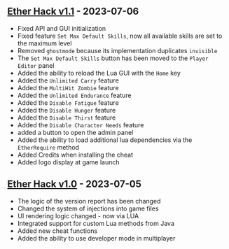 ## [Ether Hack v1.1](https://github.com/Quzile/Project-Zomboid-EtherHack/releases/tag/EtherHack-1.1) - 2023-07-06

- Fixed API and GUI initialization
- Fixed feature `Set Max Default Skills`, now all available skills are set to the maximum level
- Removed `ghostmode` because its implementation duplicates `invisible`
- The `Set Max Default Skills` button has been moved to the `Player Editor` panel
- Added the ability to reload the Lua GUI with the `Home` key
- Added the `Unlimited Carry` feature
- Added the `MultiHit Zombie` feature
- Added the `Unlimited Endurance` feature
- Added the `Disable Fatigue` feature
- Added the `Disable Hunger` feature
- Added the `Disable Thirst` feature
- Added the `Disable Character Needs` feature
- added a button to open the admin panel
- Added the ability to load additional lua dependencies via the `EtherRequire` method
- Added Credits when installing the cheat
- Added logo display at game launch

## [Ether Hack v1.0](https://github.com/Quzile/Project-Zomboid-EtherHack/releases/tag/EtherHack-1.0) - 2023-07-05

- The logic of the version report has been changed
- Changed the system of injections into game files
- UI rendering logic changed - now via LUA
- Integrated support for custom Lua methods from Java
- Added new cheat functions
- Added the ability to use developer mode in multiplayer